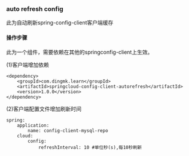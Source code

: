 ### auto refresh config
此为自动刷新spring-config-client客户端缓存

#### 操作步骤
此为一个组件，需要依赖在其他的springconfig-client上生效。

(1)客户端增加依赖

	<dependency>
		<groupId>com.dingmk.learn</groupId>
		<artifactId>springcloud-config-client-autorefresh</artifactId>
		<version>1.0.0</version>
	</dependency>
	
(2)客户端配置文件增加刷新时间

	spring: 
   		application:
      		name: config-client-mysql-repo
   		cloud:
      		config:
         		refreshInterval: 10 #单位秒(s),每10秒刷新